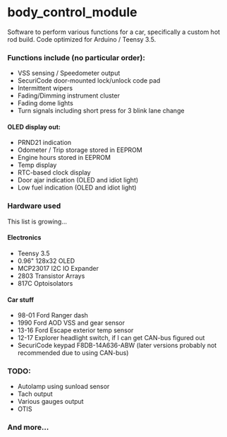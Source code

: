 # body_control_module

Software to perform various functions for a car, specifically a custom hot rod build. Code optimized for Arduino / Teensy 3.5.


### Functions include (no particular order):

* VSS sensing / Speedometer output
* SecuriCode door-mounted lock/unlock code pad
* Intermittent wipers
* Fading/Dimming instrument cluster
* Fading dome lights
* Turn signals including short press for 3 blink lane change

#### OLED display out:

* PRND21 indication
* Odometer / Trip storage stored in EEPROM
* Engine hours stored in EEPROM
* Temp display
* RTC-based clock display
* Door ajar indication (OLED and idiot light)
* Low fuel indication (OLED and idiot light)

### Hardware used
This list is growing...

  #### Electronics
  * Teensy 3.5
  * 0.96" 128x32 OLED
  * MCP23017 I2C IO Expander
  * 2803 Transistor Arrays
  * 817C Optoisolators
  #### Car stuff
  * 98-01 Ford Ranger dash
  * 1990 Ford AOD VSS and gear sensor
  * 13-16 Ford Escape exterior temp sensor
  * 12-17 Explorer headlight switch, if I can get CAN-bus figured out
  * SecuriCode keypad F8DB-14A636-ABW (later versions probably not recommended due to using CAN-bus)


### TODO:

* Autolamp using sunload sensor
* Tach output
* Various gauges output
* OTIS

### And more...
